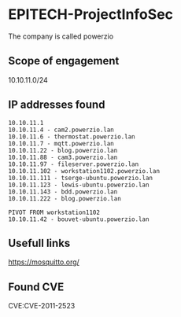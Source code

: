 # EPITECH-ProjectInfoSec

The company is called powerzio

## Scope of engagement
10.10.11.0/24

## IP addresses found
```
10.10.11.1
10.10.11.4 - cam2.powerzio.lan
10.10.11.6 - thermostat.powerzio.lan
10.10.11.7 - mqtt.powerzio.lan
10.10.11.22 - blog.powerzio.lan
10.10.11.88 - cam3.powerzio.lan
10.10.11.97 - fileserver.powerzio.lan
10.10.11.102 - workstation1102.powerzio.lan
10.10.11.111 - tserge-ubuntu.powerzio.lan
10.10.11.123 - lewis-ubuntu.powerzio.lan
10.10.11.143 - bdd.powerzio.lan
10.10.11.222 - blog.powerzio.lan

PIVOT FROM workstation1102
10.10.11.42 - bouvet-ubuntu.powerzio.lan
```

## Usefull links
https://mosquitto.org/

## Found CVE
CVE:CVE-2011-2523
